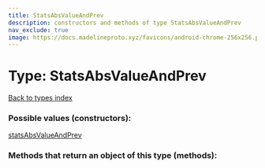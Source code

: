 ```yaml
---
title: StatsAbsValueAndPrev
description: constructors and methods of type StatsAbsValueAndPrev
nav_exclude: true
image: https://docs.madelineproto.xyz/favicons/android-chrome-256x256.png
---
```

# Type: StatsAbsValueAndPrev
[Back to types index](index.html)



### Possible values (constructors):

[statsAbsValueAndPrev](/API_docs/constructors/statsAbsValueAndPrev.html)  



### Methods that return an object of this type (methods):



